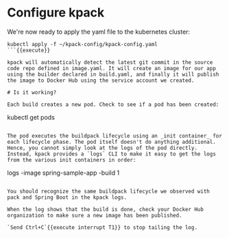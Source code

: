 # Configure kpack

We're now ready to apply the yaml file to the kubernetes cluster:
```
kubectl apply -f ~/kpack-config/kpack-config.yaml
```{{execute}}

kpack will automatically detect the latest git commit in the source code repo defined in image.yaml. It will create an image for our app using the builder declared in build.yaml, and finally it will publish the image to Docker Hub using the service account we created.

# Is it working?

Each build creates a new pod. Check to see if a pod has been created:
```
kubectl get pods
```{{execute}}

The pod executes the buildpack lifecycle using an _init container_ for each lifecycle phase. The pod itself doesn't do anything additional. Hence, you cannot simply look at the logs of the pod directly. Instead, kpack provides a `logs` CLI to make it easy to get the logs from the various init containers in order: 
```
logs -image spring-sample-app -build 1
```{{execute}}

You should recognize the same buildpack lifecycle we observed with pack and Spring Boot in the kpack logs. 

When the log shows that the build is done, check your Docker Hub organization to make sure a new image has been published.

`Send Ctrl+C`{{execute interrupt T1}} to stop tailing the log.





